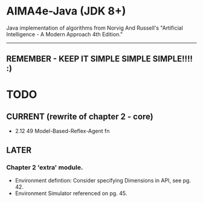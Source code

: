 # AIMA4e-Java (JDK 8+)
Java implementation of algorithms from Norvig And Russell's "Artificial Intelligence - A Modern Approach 4th Edition."

---

## REMEMBER - KEEP IT SIMPLE SIMPLE SIMPLE!!!! :)

# TODO
## CURRENT (rewrite of chapter 2 - core)
* 2.12	49	Model-Based-Reflex-Agent fn

## LATER
### Chapter 2 'extra' module.
* Environment defintion: Consider specifying Dimensions in API, see pg. 42.
* Environment Simulator referenced on pg. 45.


